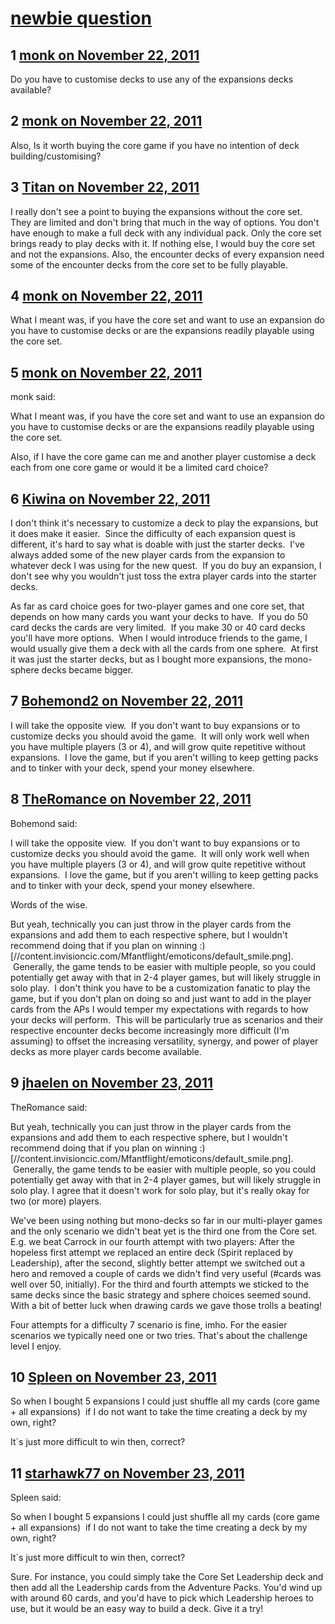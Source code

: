 # [newbie question](https://community.fantasyflightgames.com/topic/56643-newbie-question/)

## 1 [monk on November 22, 2011](https://community.fantasyflightgames.com/topic/56643-newbie-question/?do=findComment&comment=558977)

Do you have to customise decks to use any of the expansions decks available?

## 2 [monk on November 22, 2011](https://community.fantasyflightgames.com/topic/56643-newbie-question/?do=findComment&comment=558978)

Also, Is it worth buying the core game if you have no intention of deck building/customising?

## 3 [Titan on November 22, 2011](https://community.fantasyflightgames.com/topic/56643-newbie-question/?do=findComment&comment=558986)

I really don't see a point to buying the expansions without the core set. They are limited and don't bring that much in the way of options. You don't have enough to make a full deck with any individual pack. Only the core set brings ready to play decks with it. If nothing else, I would buy the core set and not the expansions. Also, the encounter decks of every expansion need some of the encounter decks from the core set to be fully playable.

## 4 [monk on November 22, 2011](https://community.fantasyflightgames.com/topic/56643-newbie-question/?do=findComment&comment=559006)

What I meant was, if you have the core set and want to use an expansion do you have to customise decks or are the expansions readily playable using the core set.

## 5 [monk on November 22, 2011](https://community.fantasyflightgames.com/topic/56643-newbie-question/?do=findComment&comment=559009)

monk said:

What I meant was, if you have the core set and want to use an expansion do you have to customise decks or are the expansions readily playable using the core set.

Also, if I have the core game can me and another player customise a deck each from one core game or would it be a limited card choice?

## 6 [Kiwina on November 22, 2011](https://community.fantasyflightgames.com/topic/56643-newbie-question/?do=findComment&comment=559023)

I don't think it's necessary to customize a deck to play the expansions, but it does make it easier.  Since the difficulty of each expansion quest is different, it's hard to say what is doable with just the starter decks.  I've always added some of the new player cards from the expansion to whatever deck I was using for the new quest.  If you do buy an expansion, I don't see why you wouldn't just toss the extra player cards into the starter decks.

As far as card choice goes for two-player games and one core set, that depends on how many cards you want your decks to have.  If you do 50 card decks the cards are very limited.  If you make 30 or 40 card decks you'll have more options.  When I would introduce friends to the game, I would usually give them a deck with all the cards from one sphere.  At first it was just the starter decks, but as I bought more expansions, the mono-sphere decks became bigger.

## 7 [Bohemond2 on November 22, 2011](https://community.fantasyflightgames.com/topic/56643-newbie-question/?do=findComment&comment=559059)

I will take the opposite view.  If you don't want to buy expansions or to customize decks you should avoid the game.  It will only work well when you have multiple players (3 or 4), and will grow quite repetitive without expansions.  I love the game, but if you aren't willing to keep getting packs and to tinker with your deck, spend your money elsewhere.

## 8 [TheRomance on November 22, 2011](https://community.fantasyflightgames.com/topic/56643-newbie-question/?do=findComment&comment=559075)

Bohemond said:

I will take the opposite view.  If you don't want to buy expansions or to customize decks you should avoid the game.  It will only work well when you have multiple players (3 or 4), and will grow quite repetitive without expansions.  I love the game, but if you aren't willing to keep getting packs and to tinker with your deck, spend your money elsewhere.



Words of the wise.

But yeah, technically you can just throw in the player cards from the expansions and add them to each respective sphere, but I wouldn't recommend doing that if you plan on winning :) [//content.invisioncic.com/Mfantflight/emoticons/default_smile.png].  Generally, the game tends to be easier with multiple people, so you could potentially get away with that in 2-4 player games, but will likely struggle in solo play.  I don't think you have to be a customization fanatic to play the game, but if you don't plan on doing so and just want to add in the player cards from the APs I would temper my expectations with regards to how your decks will perform.  This will be particularly true as scenarios and their respective encounter decks become increasingly more difficult (I'm assuming) to offset the increasing versatility, synergy, and power of player decks as more player cards become available.

## 9 [jhaelen on November 23, 2011](https://community.fantasyflightgames.com/topic/56643-newbie-question/?do=findComment&comment=559239)

TheRomance said:

But yeah, technically you can just throw in the player cards from the expansions and add them to each respective sphere, but I wouldn't recommend doing that if you plan on winning :) [//content.invisioncic.com/Mfantflight/emoticons/default_smile.png].  Generally, the game tends to be easier with multiple people, so you could potentially get away with that in 2-4 player games, but will likely struggle in solo play.
I agree that it doesn't work for solo play, but it's really okay for two (or more) players.

We've been using nothing but mono-decks so far in our multi-player games and the only scenario we didn't beat yet is the third one from the Core set. E.g. we beat Carrock in our fourth attempt with two players: After the hopeless first attempt we replaced an entire deck (Spirit replaced by Leadership), after the second, slightly better attempt we switched out a hero and removed a couple of cards we didn't find very useful (#cards was well over 50, initially). For the third and fourth attempts we sticked to the same decks since the basic strategy and sphere choices seemed sound. With a bit of better luck when drawing cards we gave those trolls a beating!

Four attempts for a difficulty 7 scenario is fine, imho. For the easier scenarios we typically need one or two tries. That's about the challenge level I enjoy.

## 10 [Spleen on November 23, 2011](https://community.fantasyflightgames.com/topic/56643-newbie-question/?do=findComment&comment=559293)

So when I bought 5 expansions I could just shuffle all my cards (core game + all expansions)  if I do not want to take the time creating a deck by my own, right?

It´s just more difficult to win then, correct?

## 11 [starhawk77 on November 23, 2011](https://community.fantasyflightgames.com/topic/56643-newbie-question/?do=findComment&comment=559334)

Spleen said:

So when I bought 5 expansions I could just shuffle all my cards (core game + all expansions)  if I do not want to take the time creating a deck by my own, right?

It´s just more difficult to win then, correct?



Sure. For instance, you could simply take the Core Set Leadership deck and then add all the Leadership cards from the Adventure Packs. You'd wind up with around 60 cards, and you'd have to pick which Leadership heroes to use, but it would be an easy way to build a deck. Give it a try!


